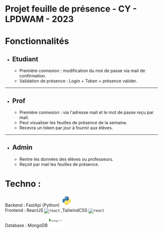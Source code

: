 # Projet feuille de présence - CY - LPDWAM - 2023

# Fonctionnalités

* ## Etudiant
    * Première connexion : modification du mot de passe via mail de confirmation.
    * Validation de présence : Login + Token = présence valider.
***

* ## Prof 
    * Première connexion : via l'adresse mail et le mot de passe reçu par mail.
    * Peut visualiser les feuilles de présence de la semaine.
    * Recevra un token par jour à fournir aux élèves.
***

* ## Admin 
     * Rentre les données des élèves ou professeurs.
     * Reçoit par mail les feuilles de présence.


# Techno :

Backend : FastApi (Python) <code><img height="40" alt="react" src="https://raw.githubusercontent.com/github/explore/80688e429a7d4ef2fca1e82350fe8e3517d3494d/topics/python/python.png"></code>
 <br>
Frontend : ReactJS <code><img height="35" alt="react" src="https://upload.wikimedia.org/wikipedia/commons/thumb/a/a7/React-icon.svg/1024px-React-icon.svg.png"></code> ,TailwindCSS <code><img height="30" alt="react" src="https://upload.wikimedia.org/wikipedia/commons/thumb/d/d5/Tailwind_CSS_Logo.svg/2048px-Tailwind_CSS_Logo.svg.png"></code>
<br>
Database : MongoDB <code><img height="45" alt="react" src="https://raw.githubusercontent.com/github/explore/80688e429a7d4ef2fca1e82350fe8e3517d3494d/topics/mongodb/mongodb.png"></code>
